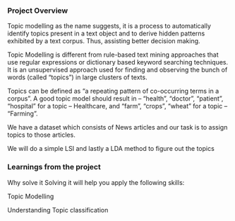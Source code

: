 ### Project Overview

 Topic modelling as the name suggests, it is a process to automatically identify topics present in a text object and to derive hidden patterns exhibited by a text corpus. Thus, assisting better decision making.

Topic Modelling is different from rule-based text mining approaches that use regular expressions or dictionary based keyword searching techniques. It is an unsupervised approach used for finding and observing the bunch of words (called “topics”) in large clusters of texts.

Topics can be defined as “a repeating pattern of co-occurring terms in a corpus”. A good topic model should result in – “health”, “doctor”, “patient”, “hospital” for a topic – Healthcare, and “farm”, “crops”, “wheat” for a topic – “Farming”.

We have a dataset which consists of News articles and our task is to assign topics to those articles.

We will do a simple LSI and lastly a LDA method to figure out the topics




### Learnings from the project

 Why solve it
Solving it will help you apply the following skills:

Topic Modelling

Understanding Topic classification


